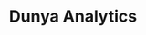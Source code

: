 ---
layout: startup_page
title: "Dunya Analytics"
id: "dunyaanalytics.com"
permalink: "/dunyaanalyticsdunyaanalytics.com04182025/"
website: "https://dunya-analytics.com/"
funding_round: "Seed"
funding_amount: "$1.2M"
investors: "Synovia Capital, KDX, Persei Venture"
about: "Dunya Analytics provides science-based digital tools that simplify the measurement and management of biodiversity risks for businesses. Its platform helps companies meet regulatory and investor disclosure requirements, identify material risks, and take steps towards environmental sustainability. The platform makes nature-related financial risk analysis easy and actionable."
markets: "Climate Data and Analytics, Environmental Services (B2B), Internet Software, Media and Information Services (B2B), Fintech, Sustainability"
hq: "Wilmington, Delaware, United States"
founded_year: "2023"
linkedin: "https://www.linkedin.com/company/dunya-analytics"
twitter: ""
instagram: ""
facebook: ""
crunchbase: "https://www.crunchbase.com/organization/dunya-analytics"
pitchbook: "https://pitchbook.com/profiles/company/537944-50"

# SEO Optimization
meta_title: "Dunya Analytics - Seed Funding ($1.2M)"
meta_description: "Dunya Analytics, Dunya Analytics provides science-based digital tools that simplify the measurement and management of biodiversity risks for businesses. Its platform h..."
meta_keywords: "Dunya Analytics, Climate Data and Analytics, Environmental Services (B2B), Internet Software, Media and Information Services (B2B), Fintech, Sustainability, Seed funding"
canonical_url: "https://pkprojectstartups.github.io/projectstartups.com/dunyaanalyticsdunyaanalytics.com04182025/"
---